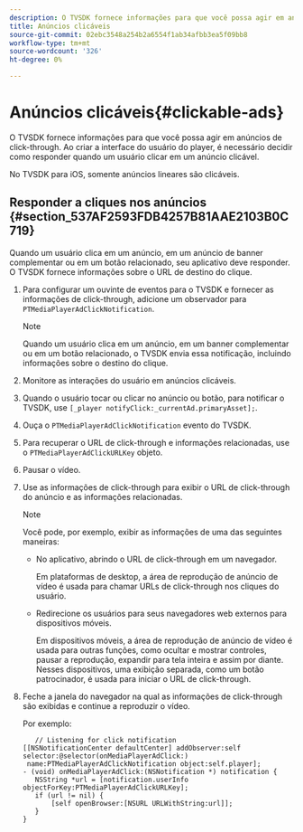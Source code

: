 ```yaml
---
description: O TVSDK fornece informações para que você possa agir em anúncios de click-through. Ao criar a interface do usuário do player, é necessário decidir como responder quando um usuário clicar em um anúncio clicável.
title: Anúncios clicáveis
source-git-commit: 02ebc3548a254b2a6554f1ab34afbb3ea5f09bb8
workflow-type: tm+mt
source-wordcount: '326'
ht-degree: 0%

---
```


# Anúncios clicáveis{#clickable-ads}

O TVSDK fornece informações para que você possa agir em anúncios de click-through. Ao criar a interface do usuário do player, é necessário decidir como responder quando um usuário clicar em um anúncio clicável.

No TVSDK para iOS, somente anúncios lineares são clicáveis.

## Responder a cliques nos anúncios {#section_537AF2593FDB4257B81AAE2103B0C719}

Quando um usuário clica em um anúncio, em um anúncio de banner complementar ou em um botão relacionado, seu aplicativo deve responder. O TVSDK fornece informações sobre o URL de destino do clique.

1. Para configurar um ouvinte de eventos para o TVSDK e fornecer as informações de click-through, adicione um observador para `PTMediaPlayerAdClickNotification`.

   >[!NOTE]
   >
   >Quando um usuário clica em um anúncio, em um banner complementar ou em um botão relacionado, o TVSDK envia essa notificação, incluindo informações sobre o destino do clique.

1. Monitore as interações do usuário em anúncios clicáveis.
1. Quando o usuário tocar ou clicar no anúncio ou botão, para notificar o TVSDK, use `[_player notifyClick:_currentAd.primaryAsset];`.
1. Ouça o `PTMediaPlayerAdClickNotification` evento do TVSDK.
1. Para recuperar o URL de click-through e informações relacionadas, use o `PTMediaPlayerAdClickURLKey` objeto.
1. Pausar o vídeo.
1. Use as informações de click-through para exibir o URL de click-through do anúncio e as informações relacionadas.

   >[!NOTE]
   >
   >Você pode, por exemplo, exibir as informações de uma das seguintes maneiras:

   * No aplicativo, abrindo o URL de click-through em um navegador.

     Em plataformas de desktop, a área de reprodução de anúncio de vídeo é usada para chamar URLs de click-through nos cliques do usuário.
   * Redirecione os usuários para seus navegadores web externos para dispositivos móveis.

     Em dispositivos móveis, a área de reprodução de anúncio de vídeo é usada para outras funções, como ocultar e mostrar controles, pausar a reprodução, expandir para tela inteira e assim por diante. Nesses dispositivos, uma exibição separada, como um botão patrocinador, é usada para iniciar o URL de click-through.

1. Feche a janela do navegador na qual as informações de click-through são exibidas e continue a reproduzir o vídeo.

   Por exemplo:

   ```
      // Listening for click notification  
   [[NSNotificationCenter defaultCenter] addObserver:self selector:@selector(onMediaPlayerAdClick:)  
    name:PTMediaPlayerAdClickNotification object:self.player]; 
   - (void) onMediaPlayerAdClick:(NSNotification *) notification { 
      NSString *url = [notification.userInfo objectForKey:PTMediaPlayerAdClickURLKey];  
      if (url != nil) { 
          [self openBrowser:[NSURL URLWithString:url]]; 
      } 
   } 
   ```
